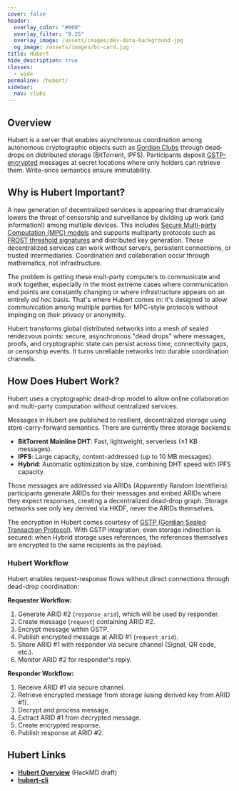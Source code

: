 ```yaml
---
cover: false
header:
  overlay_color: "#000"
  overlay_filter: "0.25"
  overlay_image: /assets/images/dev-data-background.jpg
  og_image: /assets/images/bc-card.jpg
title: Hubert
hide_description: true
classes:
  - wide
permalink: /hubert/
sidebar:
  nav: clubs
---
```


## Overview

Hubert is a server that enables asynchronous coordination among autonomous cryptographic objects such as [Gordian Clubs](/clubs/) through dead-drops on distributed storage (BitTorrent, IPFS). Participants deposit [GSTP-encrypted](/envelope/gstp/) messages at secret locations where only holders can retrieve them. Write-once semantics ensure immutability. 

## Why is Hubert Important?

A new generation of decentralized services is appearing that dramatically lowers the threat of censorship and surveillance by dividing up work (and information!) among multiple devices. This includes [Secure Multi-party Computation (MPC) models](https://en.wikipedia.org/wiki/Secure_multi-party_computation) and supports multiparty protocols such as [FROST threshold signatures](/frost/) and distributed key generation. These decentralized services can work without servers, persistent connections, or trusted intermediaries. Coordination and collaboration occur through mathematics, not infrastructure.

The problem is getting these mult-party computers to communicate and work together, especially in the most extreme cases where communication end points are constantly changing or where infrastructure appears on an entirely _ad hoc_ basis. That's where Hubert comes in: it's designed to allow communication among multiple parties for MPC-style protocols without impinging on their privacy or anonymity.

Hubert transforms global distributed networks into a mesh of sealed rendezvous points: secure, asynchronous "dead drops" where messages, proofs, and cryptographic state can persist across time, connectivity gaps, or censorship events. It turns unreliable networks into durable coordination channels. 

## How Does Hubert Work?

Hubert uses a cryptographic dead-drop model to allow online collaboration and multi-party computation without centralized services.

Messages in Hubert are published to resilient, decentralized storage using store-carry-forward semantics. There are currently three storage backends:

- **BitTorrent Mainline DHT**: Fast, lightweight, serverless (≤1 KB messages).
- **IPFS**: Large capacity, content-addressed (up to 10 MB messages).
- **Hybrid**: Automatic optimization by size, combining DHT speed with IPFS capacity.

Those messages are addressed via ARIDs (Apparently Random Identifiers): participants generate ARIDs for their messages and embed ARIDs where they expect responses, creating a decentralized dead-drop graph. Storage networks see only key derived via HKDF, never the ARIDs themselves.

The encryption in Hubert comes courtesy of [GSTP (Gordian Sealed Transaction Protocol)](/envelope/gstp/). With GSTP integration, even storage indirection is secured: when Hybrid storage uses references, the references themselves are encrypted to the same recipients as the payload.

### Hubert Workflow

Hubert enables request-response flows without direct connections through dead-drop coordination:

**Requester Workflow:**
1. Generate ARID #2 (`response_arid`), which will be used by responder.
2. Create message (`request`) containing ARID #2.
3. Encrypt message within GSTP.
4. Publish encrypted message at ARID #1 (`request_arid`).
5. Share ARID #1 with responder via secure channel (Signal, QR code, etc.).
6. Monitor ARID #2 for responder's reply.

**Responder Workflow:**
1. Receive ARID #1 via secure channel.
2. Retrieve encrypted message from storage (using derived key from ARID #1).
3. Decrypt and process message.
4. Extract ARID #1 from decrypted message.
5. Create encrypted response.
6. Publish response at ARID #2.

## Hubert Links

* [**Hubert Overview**](https://hackmd.io/3OghoiSQTviz1KP_noN3mQ) (HackMD draft)
* [**hubert-cli**](https://github.com/BlockchainCommons/hubert-rust?tab=readme-ov-file)
